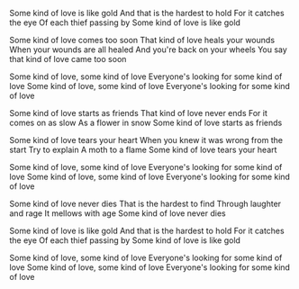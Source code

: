 Some kind of love is like gold
And that is the hardest to hold
For it catches the eye
Of each thief passing by
Some kind of love is like gold

Some kind of love comes too soon
That kind of love heals your wounds
When your wounds are all healed
And you're back on your wheels
You say that kind of love came too soon

Some kind of love, some kind of love
Everyone's looking for some kind of love
Some kind of love, some kind of love
Everyone's looking for some kind of love

Some kind of love starts as friends
That kind of love never ends
For it comes on as slow
As a flower in snow
Some kind of love starts as friends

Some kind of love tears your heart
When you knew it was wrong from the start
Try to explain
A moth to a flame
Some kind of love tears your heart

Some kind of love, some kind of love
Everyone's looking for some kind of love
Some kind of love, some kind of love
Everyone's looking for some kind of love

Some kind of love never dies
That is the hardest to find
Through laughter and rage
It mellows with age
Some kind of love never dies

Some kind of love is like gold
And that is the hardest to hold
For it catches the eye
Of each thief passing by
Some kind of love is like gold

Some kind of love, some kind of love
Everyone's looking for some kind of love
Some kind of love, some kind of love
Everyone's looking for some kind of love

